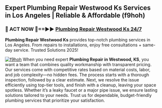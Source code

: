 ## Expert Plumbing Repair Westwood Ks Services in Los Angeles | Reliable & Affordable (f9hoh)  

<h3>🚿 ACT NOW 🌟==►► <a href="https://tinyurl.com/2ne6vx2x" rel="nofollow">Plumbing Repair Westwood Ks 24/7</a></h3>

**Plumbing Repair Westwood Ks** provides top-notch plumbing services in Los Angeles. From repairs to installations, enjoy free consultations + same-day service. Trusted Solutions 2025!

[![f9hoh](https://i.imgur.com/4PFF4AK.jpeg)](https://tinyurl.com/2ne6vx2x)
When you need expert **Plumbing Repair in Westwood, KS**, you want a team that combines quality workmanship with transparent pricing. Our services come with competitive rates based on material costs, labor, and job complexity—no hidden fees. The process starts with a thorough inspection, followed by a clear estimate. Next, we resolve the issue efficiently using top-tier tools, and finish with a cleanup, leaving your space spotless. Whether it’s a leaky faucet or a major pipe issue, we ensure lasting solutions tailored to your needs. Trust us for dependable, budget-friendly plumbing services that prioritize your satisfaction.
